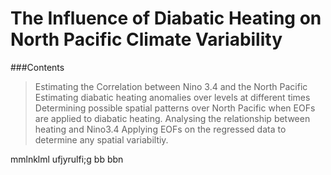 # The Influence of Diabatic Heating on North Pacific Climate Variability

###Contents
> Estimating the Correlation between Nino 3.4 and the North Pacific
> Estimating diabatic heating anomalies over levels at different times
> Determining possible spatial patterns over North Pacific when EOFs are applied to diabatic heating.
> Analysing the relationship between heating and Nino3.4
> Applying EOFs on the regressed data to determine any spatial variabiltiy. 

mmlnklml ufjyrulfi;g
 bb bbn

